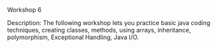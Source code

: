 Workshop 6

Description:
The following workshop lets you practice basic java coding techniques, creating classes, methods, using arrays, inheritance, polymorphism, Exceptional Handling, Java I/O.
